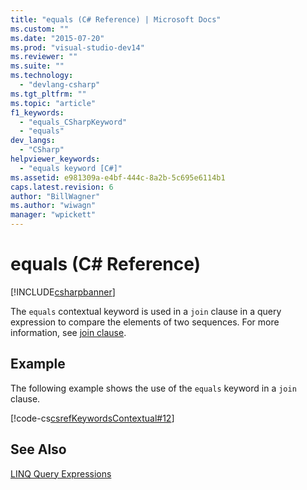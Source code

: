 ```yaml
---
title: "equals (C# Reference) | Microsoft Docs"
ms.custom: ""
ms.date: "2015-07-20"
ms.prod: "visual-studio-dev14"
ms.reviewer: ""
ms.suite: ""
ms.technology: 
  - "devlang-csharp"
ms.tgt_pltfrm: ""
ms.topic: "article"
f1_keywords: 
  - "equals_CSharpKeyword"
  - "equals"
dev_langs: 
  - "CSharp"
helpviewer_keywords: 
  - "equals keyword [C#]"
ms.assetid: e981309a-e4bf-444c-8a2b-5c695e6114b1
caps.latest.revision: 6
author: "BillWagner"
ms.author: "wiwagn"
manager: "wpickett"
---
```

# equals (C# Reference)
[!INCLUDE[csharpbanner](../../../includes/csharpbanner.md)]

The `equals` contextual keyword is used in a `join` clause in a query expression to compare the elements of two sequences. For more information, see [join clause](../../../csharp/language-reference/keywords/join-clause.md).  
  
## Example  
 The following example shows the use of the `equals` keyword in a `join` clause.  
  
 [!code-cs[csrefKeywordsContextual#12](../../../csharp/language-reference/keywords/codesnippet/csharp/equals_1.cs)]  
  
## See Also  
 [LINQ Query Expressions](../../../csharp/programming-guide/linq-query-expressions/index.md)